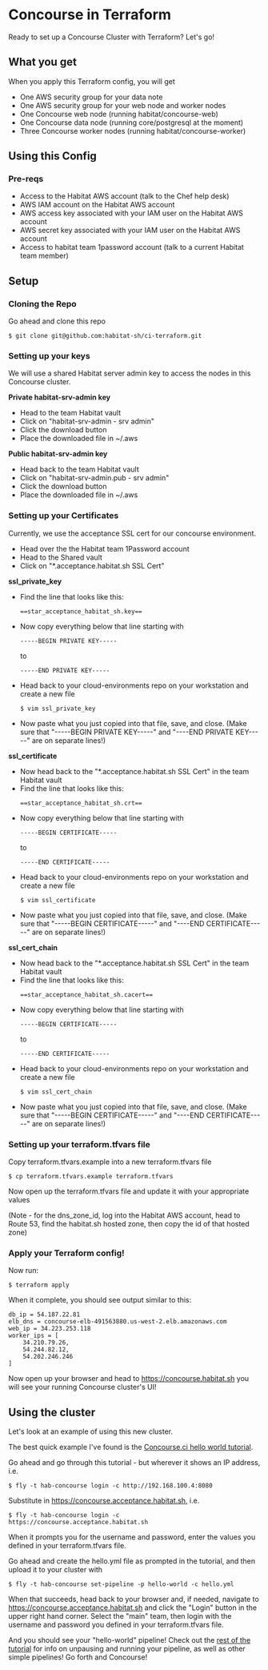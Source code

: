 # Concourse in Terraform

Ready to set up a Concourse Cluster with Terraform?  Let's go!

## What you get

When you apply this Terraform config, you will get
* One AWS security group for your data note
* One AWS security group for your web node and worker nodes
* One Concourse web node (running habitat/concourse-web)
* One Concourse data node (running core/postgresql at the moment)
* Three Concourse worker nodes (running habitat/concourse-worker)

## Using this Config

### Pre-reqs
* Access to the Habitat AWS account (talk to the Chef help desk)
* AWS IAM account on the Habitat AWS account
* AWS access key associated with your IAM user on the Habitat AWS account
* AWS secret key associated with your IAM user on the Habitat AWS account
* Access to habitat team 1password account (talk to a current Habitat team member)

## Setup

### Cloning the Repo

Go ahead and clone this repo

```
$ git clone git@github.com:habitat-sh/ci-terraform.git
```

### Setting up your keys

We will use a shared Habitat server admin key to access the nodes in this Concourse cluster.

**Private habitat-srv-admin key**

* Head to the team Habitat vault
* Click on "habitat-srv-admin - srv admin"
* Click the download button
* Place the downloaded file in ~/.aws

**Public habitat-srv-admin key**

* Head back to the team Habitat vault
* Click on "habitat-srv-admin.pub - srv admin"
* Click the download button
* Place the downloaded file in ~/.aws

### Setting up your Certificates

Currently, we use the acceptance SSL cert for our concourse environment.

* Head over the the Habitat team 1Password account
* Head to the Shared vault
* Click on "*.acceptance.habitat.sh SSL Cert"

**ssl_private_key**

* Find the line that looks like this:
  ```
  ==star_acceptance_habitat_sh.key==
  ```
* Now copy everything below that line starting with
  ```
  -----BEGIN PRIVATE KEY-----
  ```
  to
  ```
  -----END PRIVATE KEY-----
  ```
* Head back to your cloud-environments repo on your workstation and create a new file
  ```
  $ vim ssl_private_key
  ```
* Now paste what you just copied into that file, save, and close. (Make sure that "-----BEGIN PRIVATE KEY-----" and "----END PRIVATE KEY-----" are on separate lines!)

**ssl_certificate**

* Now head back to the "*.acceptance.habitat.sh SSL Cert" in the team Habitat vault
* Find the line that looks like this:
  ```
  ==star_acceptance_habitat_sh.crt==
  ```
* Now copy everything below that line starting with
  ```
  -----BEGIN CERTIFICATE-----
  ```
  to
  ```
  -----END CERTIFICATE-----
  ```
* Head back to your cloud-environments repo on your workstation and create a new file
    ```
    $ vim ssl_certificate
    ```
* Now paste what you just copied into that file, save, and close. (Make sure that "-----BEGIN CERTIFICATE-----" and "----END CERTIFICATE-----" are on separate lines!)

**ssl_cert_chain**

* Now head back to the "*.acceptance.habitat.sh SSL Cert" in the team Habitat vault
* Find the line that looks like this:
  ```
  ==star_acceptance_habitat_sh.cacert==
  ```
* Now copy everything below that line starting with
  ```
  -----BEGIN CERTIFICATE-----
  ```
  to
  ```
  -----END CERTIFICATE-----
  ```
* Head back to your cloud-environments repo on your workstation and create a new file
  ```
  $ vim ssl_cert_chain
  ```
* Now paste what you just copied into that file, save, and close.  (Make sure that "-----BEGIN CERTIFICATE-----" and "----END CERTIFICATE-----" are on separate lines!)

### Setting up your terraform.tfvars file

Copy terraform.tfvars.example into a new terraform.tfvars file

```
$ cp terraform.tfvars.example terraform.tfvars
```

Now open up the terraform.tfvars file and update it with your appropriate values

(Note - for the dns_zone_id, log into the Habitat AWS account, head to Route 53, find the habitat.sh hosted zone, then copy the id of that hosted zone)

### Apply your Terraform config!

Now run:

```
$ terraform apply
```

When it complete, you should see output similar to this:

```
db_ip = 54.187.22.81
elb_dns = concourse-elb-491563880.us-west-2.elb.amazonaws.com
web_ip = 34.223.253.118
worker_ips = [
    34.210.79.26,
    54.244.82.12,
    54.202.246.246
]
```

Now open up your browser and head to https://concourse.habitat.sh you will see your running Concourse cluster's UI!

## Using the cluster

Let's look at an example of using this new cluster.

The best quick example I've found is the [Concourse.ci hello world tutorial](https://concourse.ci/hello-world.html).

Go ahead and go through this tutorial - but wherever it shows an IP address, i.e.

```
$ fly -t hab-concourse login -c http://192.168.100.4:8080
```

Substitute in https://concourse.acceptance.habitat.sh, i.e.

```
$ fly -t hab-concourse login -c https://concourse.acceptance.habitat.sh
```

When it prompts you for the username and password, enter the values you defined in your terraform.tfvars file.

Go ahead and create the hello.yml file as prompted in the tutorial, and then upload it to your cluster with

```
$ fly -t hab-concourse set-pipeline -p hello-world -c hello.yml
```

When that succeeds, head back to your browser and, if needed, navigate to https://concourse.acceptance.habitat.sh and click the "Login" button in the upper right hand corner. Select the "main" team, then login with the username and password you defined in your terraform.tfvars file.

And you should see your "hello-world" pipeline! Check out the [rest of the tutorial](https://concourse.ci/hello-world.html) for info on unpausing and running your pipeline, as well as other simple pipelines! Go forth and Concourse!